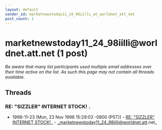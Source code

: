 ```yaml
---
layout: default
sender_id: marketnewstoday11_24_98iilli_at_worldnet_att_net
post_count: 1
---
```


# marketnewstoday11_24_98iilli<span>@</span>worldnet.att.net (1 post)

_Be aware that many list participants used multiple email addresses over their time active on the list. As such this page may not contain all threads available._

## Threads

### RE: "SIZZLER" INTERNET STOCK!  .
+ 1998-11-23 (Mon, 23 Nov 1998 15:29:03 -0800 (PST)) - [RE: "SIZZLER" INTERNET STOCK!  .](/archive/1998/11/18f12c091f79285a36e762ae3ef1b8cad2a33cd92af4ee4ca125bfddb2055d47) - _marketnewstoday11_24_98iilli@worldnet.att.net_

